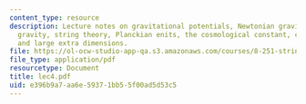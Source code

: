 ```yaml
---
content_type: resource
description: Lecture notes on gravitational potentials, Newtonian gravity, Einstein's
  gravity, string theory, Planckian enits, the cosmological constant, compactification,
  and large extra dimensions.
file: https://ol-ocw-studio-app-qa.s3.amazonaws.com/courses/8-251-string-theory-for-undergraduates-spring-2007/e396b9a7aa6e59371bb55f00ad5d53c5_lec4.pdf
file_type: application/pdf
resourcetype: Document
title: lec4.pdf
uid: e396b9a7-aa6e-5937-1bb5-5f00ad5d53c5
---
```

